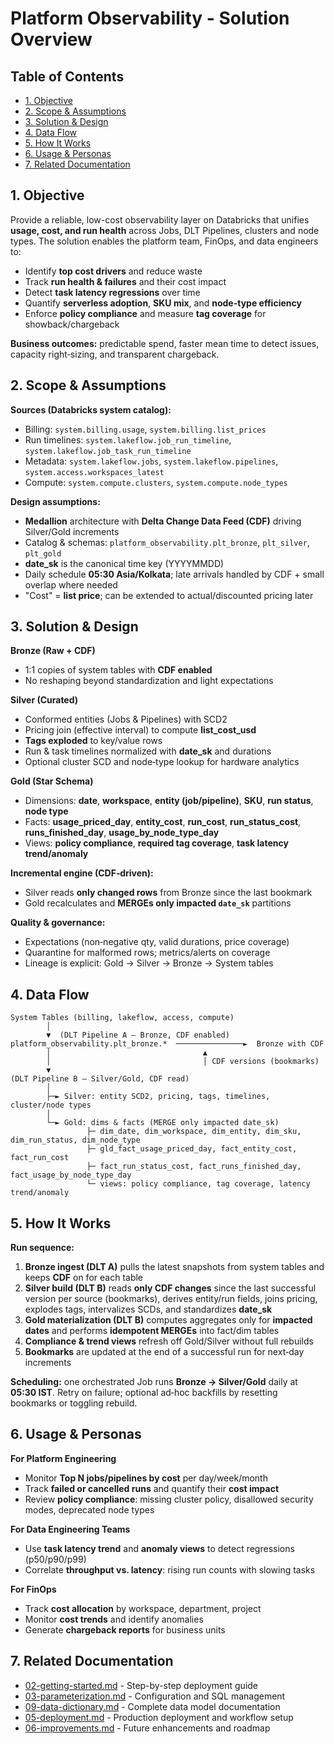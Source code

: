 # Platform Observability - Solution Overview

## Table of Contents
- [1. Objective](#1-objective)
- [2. Scope & Assumptions](#2-scope--assumptions)
- [3. Solution & Design](#3-solution--design)
- [4. Data Flow](#4-data-flow)
- [5. How It Works](#5-how-it-works)
- [6. Usage & Personas](#6-usage--personas)
- [7. Related Documentation](#7-related-documentation)

## 1. Objective

Provide a reliable, low-cost observability layer on Databricks that unifies **usage, cost, and run health** across Jobs, DLT Pipelines, clusters and node types. The solution enables the platform team, FinOps, and data engineers to:

- Identify **top cost drivers** and reduce waste
- Track **run health & failures** and their cost impact
- Detect **task latency regressions** over time
- Quantify **serverless adoption**, **SKU mix**, and **node-type efficiency**
- Enforce **policy compliance** and measure **tag coverage** for showback/chargeback

**Business outcomes:** predictable spend, faster mean time to detect issues, capacity right‑sizing, and transparent chargeback.

## 2. Scope & Assumptions

**Sources (Databricks system catalog):**
- Billing: `system.billing.usage`, `system.billing.list_prices`
- Run timelines: `system.lakeflow.job_run_timeline`, `system.lakeflow.job_task_run_timeline`
- Metadata: `system.lakeflow.jobs`, `system.lakeflow.pipelines`, `system.access.workspaces_latest`
- Compute: `system.compute.clusters`, `system.compute.node_types`

**Design assumptions:**
- **Medallion** architecture with **Delta Change Data Feed (CDF)** driving Silver/Gold increments
- Catalog & schemas: `platform_observability.plt_bronze`, `plt_silver`, `plt_gold`
- **date_sk** is the canonical time key (YYYYMMDD)
- Daily schedule **05:30 Asia/Kolkata**; late arrivals handled by CDF + small overlap where needed
- "Cost" = **list price**; can be extended to actual/discounted pricing later

## 3. Solution & Design

**Bronze (Raw + CDF)**
- 1:1 copies of system tables with **CDF enabled**
- No reshaping beyond standardization and light expectations

**Silver (Curated)**
- Conformed entities (Jobs & Pipelines) with SCD2
- Pricing join (effective interval) to compute **list_cost_usd**
- **Tags exploded** to key/value rows
- Run & task timelines normalized with **date_sk** and durations
- Optional cluster SCD and node‑type lookup for hardware analytics

**Gold (Star Schema)**
- Dimensions: **date**, **workspace**, **entity (job/pipeline)**, **SKU**, **run status**, **node type**
- Facts: **usage_priced_day**, **entity_cost**, **run_cost**, **run_status_cost**, **runs_finished_day**, **usage_by_node_type_day**
- Views: **policy compliance**, **required tag coverage**, **task latency trend/anomaly**

**Incremental engine (CDF‑driven):**
- Silver reads **only changed rows** from Bronze since the last bookmark
- Gold recalculates and **MERGEs only impacted `date_sk`** partitions

**Quality & governance:**
- Expectations (non‑negative qty, valid durations, price coverage)
- Quarantine for malformed rows; metrics/alerts on coverage
- Lineage is explicit: Gold → Silver → Bronze → System tables

## 4. Data Flow

```
System Tables (billing, lakeflow, access, compute)
        │
        ▼  (DLT Pipeline A — Bronze, CDF enabled)
platform_observability.plt_bronze.*  ───────────────►  Bronze with CDF
        │                                  ▲
        │                                  │ CDF versions (bookmarks)
        ▼
(DLT Pipeline B — Silver/Gold, CDF read)
        │
        ├─► Silver: entity SCD2, pricing, tags, timelines, cluster/node types
        │
        └─► Gold: dims & facts (MERGE only impacted date_sk)
                 ├─ dim_date, dim_workspace, dim_entity, dim_sku, dim_run_status, dim_node_type
                 ├─ gld_fact_usage_priced_day, fact_entity_cost, fact_run_cost
                 ├─ fact_run_status_cost, fact_runs_finished_day, fact_usage_by_node_type_day
                 └─ views: policy compliance, tag coverage, latency trend/anomaly
```

## 5. How It Works

**Run sequence:**
1. **Bronze ingest (DLT A)** pulls the latest snapshots from system tables and keeps **CDF** on for each table
2. **Silver build (DLT B)** reads **only CDF changes** since the last successful version per source (bookmarks), derives entity/run fields, joins pricing, explodes tags, intervalizes SCDs, and standardizes **date_sk**
3. **Gold materialization (DLT B)** computes aggregates only for **impacted dates** and performs **idempotent MERGEs** into fact/dim tables
4. **Compliance & trend views** refresh off Gold/Silver without full rebuilds
5. **Bookmarks** are updated at the end of a successful run for next‑day increments

**Scheduling:** one orchestrated Job runs **Bronze → Silver/Gold** daily at **05:30 IST**. Retry on failure; optional ad‑hoc backfills by resetting bookmarks or toggling rebuild.

## 6. Usage & Personas

**For Platform Engineering**
- Monitor **Top N jobs/pipelines by cost** per day/week/month
- Track **failed or cancelled runs** and quantify their **cost impact**
- Review **policy compliance**: missing cluster policy, disallowed security modes, deprecated node types

**For Data Engineering Teams**
- Use **task latency trend** and **anomaly views** to detect regressions (p50/p90/p99)
- Correlate **throughput vs. latency**: rising run counts with slowing tasks

**For FinOps**
- Track **cost allocation** by workspace, department, project
- Monitor **cost trends** and identify anomalies
- Generate **chargeback reports** for business units

## 7. Related Documentation

- [02-getting-started.md](02-getting-started.md) - Step-by-step deployment guide
- [03-parameterization.md](03-parameterization.md) - Configuration and SQL management
- [09-data-dictionary.md](09-data-dictionary.md) - Complete data model documentation
- [05-deployment.md](05-deployment.md) - Production deployment and workflow setup
- [06-improvements.md](06-improvements.md) - Future enhancements and roadmap
